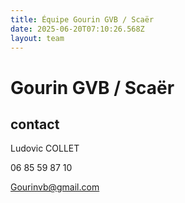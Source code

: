 ```yaml
---
title: Équipe Gourin GVB / Scaër
date: 2025-06-20T07:10:26.568Z
layout: team
---
```


# Gourin GVB / Scaër



## contact 

Ludovic COLLET

06 85 59 87 10

Gourinvb@gmail.com

